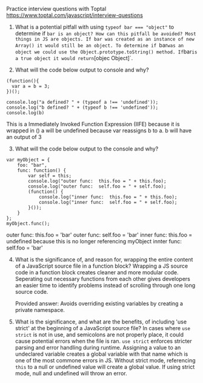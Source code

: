 Practice interview questions with Toptal
  https://www.toptal.com/javascript/interview-questions


1. What is a potential pitfall with using `typeof bar === "object"` to determine if `bar is an object? How can this pitfall be avoided?
  Most things in JS are objects. If bar was created as an instance of new Array() it would still be an object. To determine if `bar` was an object we could use the Object.prototype.toString() method. If `bar` is a true object it would return `[objec Object]`.

2. What will the code below output to console and why? 
```
(function(){
  var a = b = 3;
})();

console.log("a defined? " + (typeof a !== 'undefined'));
console.log("b defined? " + (typeof b !== 'undefined'));
console.log(b)
```

This is a Immediately Invoked Function Expression (IIFE) because it is wrapped in ()
a will be undefined because var reassigns b to a. b will have an output of 3

3. What will the code below output to the console and why?
```
var myObject = {
    foo: "bar",
    func: function() {
        var self = this;
        console.log("outer func:  this.foo = " + this.foo);
        console.log("outer func:  self.foo = " + self.foo);
        (function() {
            console.log("inner func:  this.foo = " + this.foo);
            console.log("inner func:  self.foo = " + self.foo);
        }());
    }
};
myObject.func();
```

outer func: this.foo = 'bar'
outer func: self.foo = 'bar'
inner func: this.foo = undefined because this is no longer referencing myObject
innter func: self.foo  = 'bar' 


4. What is the significance of, and reason for, wrapping the entire content of a JavaScript source file in a function block?
   Wrapping a JS source code in a function block creates cleaner and more modular code. Seperating out necessary functions from each other gives developers an easier time to identify problems instead of scrolling through one long source code.

   Provided answer: Avoids overriding existing variables by creating a private namespace.

5. What is the significance, and what are the benefits, of including 'use strict' at the beginning of a JavaScript source file?
   In cases where `use strict` is not in use, and semicolons are not properly place, it could cause potential errors when the file is ran. 
   `use strict` enforces stricter parsing and error handling during runtime. 
   Assigning a value to an undeclared variable creates a global variable with that name which is one of the most commone errors in JS.
   Without strict mode, referencing `this` to a null or undefined value will create a global value. If using strict mode, null and undefined will throw an error.